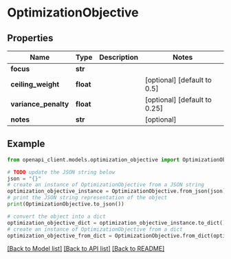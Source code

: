 # OptimizationObjective


## Properties

Name | Type | Description | Notes
------------ | ------------- | ------------- | -------------
**focus** | **str** |  | 
**ceiling_weight** | **float** |  | [optional] [default to 0.5]
**variance_penalty** | **float** |  | [optional] [default to 0.25]
**notes** | **str** |  | [optional] 

## Example

```python
from openapi_client.models.optimization_objective import OptimizationObjective

# TODO update the JSON string below
json = "{}"
# create an instance of OptimizationObjective from a JSON string
optimization_objective_instance = OptimizationObjective.from_json(json)
# print the JSON string representation of the object
print(OptimizationObjective.to_json())

# convert the object into a dict
optimization_objective_dict = optimization_objective_instance.to_dict()
# create an instance of OptimizationObjective from a dict
optimization_objective_from_dict = OptimizationObjective.from_dict(optimization_objective_dict)
```
[[Back to Model list]](../README.md#documentation-for-models) [[Back to API list]](../README.md#documentation-for-api-endpoints) [[Back to README]](../README.md)


